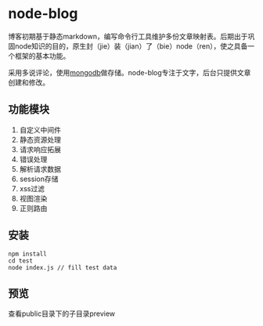 # node-blog

博客初期基于静态markdown，编写命令行工具维护多份文章映射表。后期出于巩固node知识的目的，原生封（jie）装（jian）了（bie）node（ren），使之具备一个框架的基本功能。

采用多说评论，使用[mongodb](http://www.mongodb.org/)做存储。node-blog专注于文字，后台只提供文章创建和修改。

## 功能模块

1. 自定义中间件
2. 静态资源处理
3. 请求响应拓展
4. 错误处理
5. 解析请求数据
6. session存储
7. xss过滤
8. 视图渲染
9. 正则路由

## 安装
```
npm install
cd test
node index.js // fill test data
```
## 预览

查看public目录下的子目录preview
